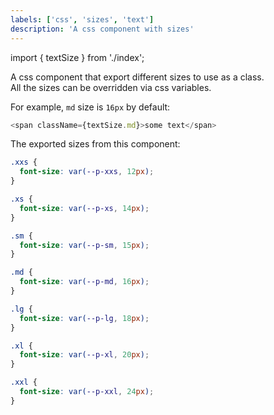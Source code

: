 ```yaml
---
labels: ['css', 'sizes', 'text']
description: 'A css component with sizes'
---
```


import { textSize } from './index';

A css component that export different sizes to use as a class.  
All the sizes can be overridden via css variables.

For example, `md` size is `16px` by default:

```js live=true
<span className={textSize.md}>some text</span>
```

The exported sizes from this component:

```css
.xxs {
  font-size: var(--p-xxs, 12px);
}

.xs {
  font-size: var(--p-xs, 14px);
}

.sm {
  font-size: var(--p-sm, 15px);
}

.md {
  font-size: var(--p-md, 16px);
}

.lg {
  font-size: var(--p-lg, 18px);
}

.xl {
  font-size: var(--p-xl, 20px);
}

.xxl {
  font-size: var(--p-xxl, 24px);
}
```
